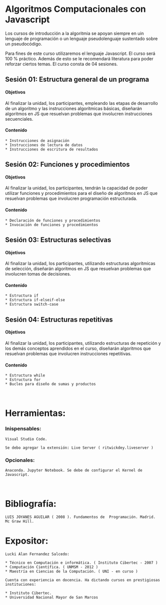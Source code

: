
# Algoritmos Computacionales con Javascript
Los cursos de introducción a la algoritmia se apoyan siempre en uin lenguaje de programación o un lenguaje pseudolenguaje sustentado sobre un pseudocódigo. 


Para fines de este curso utilizaremos el lenguaje Javascript.
El curso será 100 % práctico. Además de esto se le recomendará literatura para poder reforzar ciertos temas. El curso consta de 04 sesiones.




## Sesión 01: Estructura general de un programa

#### Objetivos
Al finalizar la unidad, los participantes, empleando las etapas de desarrollo de un algoritmo
y las instrucciones algorítmicas básicas, diseñarán algoritmos en JS que
resuelvan problemas que involucren instrucciones secuenciales.

#### Contenido
    * Instrucciones de asignación
    * Instrucciones de lectura de datos
    * Instrucciones de escritura de resultados


## Sesión 02: Funciones y procedimientos
#### Objetivos
Al finalizar la unidad, los participantes, tendrán la capacidad de poder utilizar funciones y procedimientos para el diseño de algoritmos en JS que
resuelvan problemas que involucren programación estructurada.

#### Contenido
    * Declaración de funciones y procedimientos
    * Invocación de funciones y procedimientos

## Sesión 03: Estructuras selectivas
#### Objetivos
Al finalizar la unidad, los participantes, utilizando estructuras algorítmicas de selección,
diseñarán algoritmos en JS que resuelvan problemas que involucren tomas
de decisiones.

#### Contenido
    * Estructura if
    * Estructura if-elseif-else
    * Estructura switch-case

## Sesión 04: Estructuras repetitivas
#### Objetivos
Al finalizar la unidad, los participantes, utilizando estructuras de repetición y los demás conceptos aprendidos en el curso, diseñarán algoritmos que resuelvan
problemas que involucren instrucciones repetitivas.

#### Contenido
    * Estructura while
    * Estructura for
    * Bucles para diseño de sumas y productos

<br>

# Herramientas:

### Inispensables:

    Visual Studio Code.
    
    Se debo agregar la extensión: Live Server ( ritwickdey.liveserver )

### Opcionales:

    Anaconda. Jupyter Notebook. Se debe de configurar el Kernel de Javascript.
    
<br>

# Bibliografía:

    LUIS JOYANES AGUILAR ( 2008 ). Fundamentos de  Programación. Madrid. Mc Graw Hill.

# Expositor:

    Lucki Alan Fernandez Salcedo: 
    
    * Técnico en Computación e informática. ( Instituto Cibertec - 2007 )
    * Computación Científica. ( UNMSM - 2012 )
    * Maestría en Ciencias de la Computación. ( UNI - en curso )
        
    Cuenta con experiencia en docencia. Ha dictando cursos en prestigiosas instituciones:

    * Instituto Cibertec. 
    * Universidad Nacional Mayor de San Marcos 
     
    